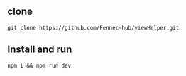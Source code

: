## clone

`git clone https://github.com/Fennec-hub/viewHelper.git`

## Install and run

`npm i && npm run dev`
